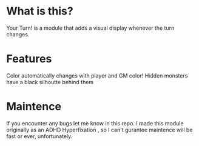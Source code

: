 # What is this? 

Your Turn! is a module that adds a visual display whenever the turn changes. 

# Features
Color automatically changes with player and GM color! 
Hidden monsters have a black silhoutte behind them 

# Maintence

If you encounter any bugs let me know in this repo. I made this module originally as an ADHD Hyperfixation , 
so I can't gurantee maintence will be fast or ever, unfortunately. 